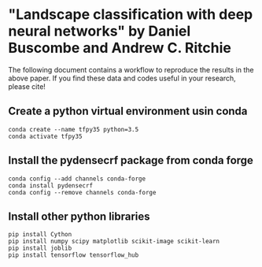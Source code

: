 # "Landscape classification with deep neural networks" by Daniel Buscombe and Andrew C. Ritchie

The following document contains a workflow to reproduce the results in the above paper. If you find these data and codes useful in your research, please cite!

## Create a python virtual environment usin conda

```
conda create --name tfpy35 python=3.5
conda activate tfpy35
```

## Install the pydensecrf package from conda forge

```
conda config --add channels conda-forge
conda install pydensecrf
conda config --remove channels conda-forge
```

## Install other python libraries

```
pip install Cython
pip install numpy scipy matplotlib scikit-image scikit-learn
pip install joblib
pip install tensorflow tensorflow_hub
```


